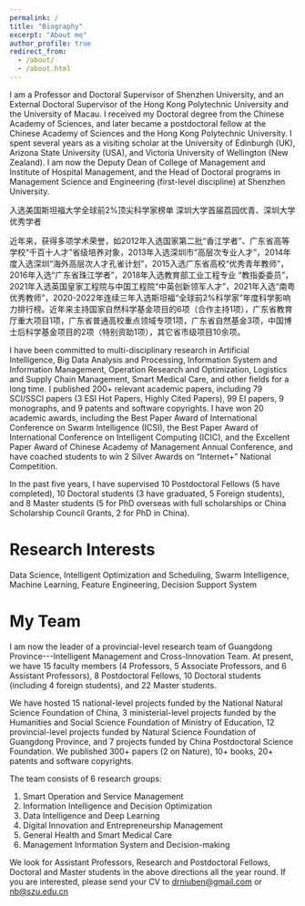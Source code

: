 ```yaml
---
permalink: /
title: "Biography"
excerpt: "About me"
author_profile: true
redirect_from: 
  - /about/
  - /about.html
---
```


I am a Professor and Doctoral Supervisor of Shenzhen University, and an External Doctoral Supervisor of the Hong Kong Polytechnic University and the University of Macau. I received my Doctoral degree from the Chinese Academy of Sciences, and later became a postdoctoral fellow at the Chinese Academy of Sciences and the Hong Kong Polytechnic University. I spent several years as a visiting scholar at the University of Edinburgh (UK), Arizona State University (USA), and Victoria University of Wellington (New Zealand). I am now the Deputy Dean of College of Management and Institute of Hospital Management, and the Head of Doctoral programs in Management Science and Engineering (first-level discipline) at Shenzhen University.

入选美国斯坦福大学全球前2%顶尖科学家榜单
深圳大学首届荔园优青、深圳大学优秀学者

近年来，获得多项学术荣誉，如2012年入选国家第二批“香江学者”、广东省高等学校“千百十人才”省级培养对象，2013年入选深圳市“高层次专业人才”，2014年度入选深圳“海外高层次人才孔雀计划”，2015入选广东省高校“优秀青年教师”，2016年入选“广东省珠江学者”，2018年入选教育部工业工程专业 “教指委委员”，2021年入选英国皇家工程院与中国工程院“中英创新领军人才”，2021年入选“南粤优秀教师”，2020-2022年连续三年入选斯坦福“全球前2%科学家”年度科学影响力排行榜。近年来主持国家自然科学基金项目的6项（合作主持1项），广东省教育厅重大项目1项，广东省普通高校重点领域专项1项，广东省自然基金3项，中国博士后科学基金项目的2项（特别资助1项），其它省市级项目10余项。

I have been committed to multi-disciplinary research in Artificial Intelligence, Big Data Analysis and Processing, Information System and Information Management, Operation Research and Optimization, Logistics and Supply Chain Management, Smart Medical Care, and other fields for a long time. I published 200+ relevant academic papers, including 79 SCI/SSCI papers (3 ESI Hot Papers, Highly Cited Papers), 99 EI papers, 9 monographs, and 9 patents and software copyrights. I have won 20 academic awards, including the Best Paper Award of International Conference on Swarm Intelligence (ICSI), the Best Paper Award of International Conference on Intelligent Computing (ICIC), and the Excellent Paper Award of Chinese Academy of Management Annual Conference, and have coached students to win 2 Silver Awards on “Internet+” National Competition.

In the past five years, I have supervised 10 Postdoctoral Fellows (5 have completed), 10 Doctoral students (3 have graduated, 5 Foreign students), and 8 Master students (5 for PhD overseas with full scholarships or China Scholarship Council Grants, 2 for PhD in China).

Research Interests
======
Data Science, Intelligent Optimization and Scheduling, Swarm Intelligence, Machine Learning, Feature Engineering, Decision Support System 

My Team
======
I am now the leader of a provincial-level research team of Guangdong Province---Intelligent Management and Cross-Innovation Team. At present, we have 15 faculty members (4 Professors, 5 Associate Professors, and 6 Assistant Professors), 8 Postdoctoral Fellows, 10 Doctoral students (including 4 foreign students), and 22 Master students.

We have hosted 15 national-level projects funded by the National Natural Science Foundation of China, 3 ministerial-level projects funded by the Humanities and Social Science Foundation of Ministry of Education, 12 provincial-level projects funded by Natural Science Foundation of Guangdong Province, and 7 projects funded by China Postdoctoral Science Foundation. We published 300+ papers (2 on Nature), 10+ books, 20+ patents and software copyrights.

The team consists of 6 research groups:
1. Smart Operation and Service Management
1. Information Intelligence and Decision Optimization
1. Data Intelligence and Deep Learning
1. Digital Innovation and Entrepreneurship Management
1. General Health and Smart Medical Care
1. Management Information System and Decision-making

We look for Assistant Professors, Research and Postdoctoral Fellows, Doctoral and Master students in the above directions all the year round. If you are interested, please send your CV to [drniuben@gmail.com](drniuben@gmail.com) or [nb@szu.edu.cn](nb@szu.edu.cn)
